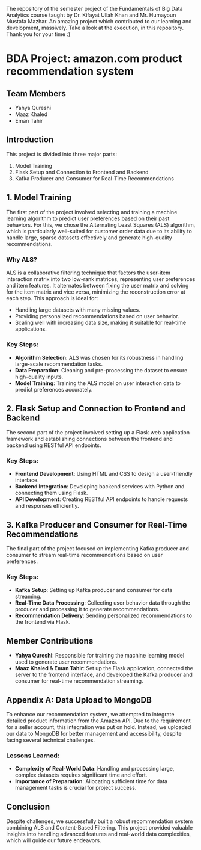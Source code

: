 The repository of the semester project of the Fundamentals of Big Data Analytics course taught by Dr. Kifayat Ullah Khan and Mr. Humayoun Mustafa Mazhar.
An amazing project which contributed to our learning and development, massively. Take a look at the execution, in this repository. Thank you for your time :) 

# BDA Project: amazon.com product recommendation system

## Team Members
- Yahya Qureshi
- Maaz Khaled
- Eman Tahir

## Introduction
This project is divided into three major parts:
1. Model Training
2. Flask Setup and Connection to Frontend and Backend
3. Kafka Producer and Consumer for Real-Time Recommendations

## 1. Model Training
The first part of the project involved selecting and training a machine learning algorithm to predict user preferences based on their past behaviors. For this, we chose the Alternating Least Squares (ALS) algorithm, which is particularly well-suited for customer order data due to its ability to handle large, sparse datasets effectively and generate high-quality recommendations.

### Why ALS?
ALS is a collaborative filtering technique that factors the user-item interaction matrix into two low-rank matrices, representing user preferences and item features. It alternates between fixing the user matrix and solving for the item matrix and vice versa, minimizing the reconstruction error at each step. This approach is ideal for:
- Handling large datasets with many missing values.
- Providing personalized recommendations based on user behavior.
- Scaling well with increasing data size, making it suitable for real-time applications.

### Key Steps:
- **Algorithm Selection**: ALS was chosen for its robustness in handling large-scale recommendation tasks.
- **Data Preparation**: Cleaning and pre-processing the dataset to ensure high-quality inputs.
- **Model Training**: Training the ALS model on user interaction data to predict preferences accurately.

## 2. Flask Setup and Connection to Frontend and Backend
The second part of the project involved setting up a Flask web application framework and establishing connections between the frontend and backend using RESTful API endpoints.

### Key Steps:
- **Frontend Development**: Using HTML and CSS to design a user-friendly interface.
- **Backend Integration**: Developing backend services with Python and connecting them using Flask.
- **API Development**: Creating RESTful API endpoints to handle requests and responses efficiently.

## 3. Kafka Producer and Consumer for Real-Time Recommendations
The final part of the project focused on implementing Kafka producer and consumer to stream real-time recommendations based on user preferences.

### Key Steps:
- **Kafka Setup**: Setting up Kafka producer and consumer for data streaming.
- **Real-Time Data Processing**: Collecting user behavior data through the producer and processing it to generate recommendations.
- **Recommendation Delivery**: Sending personalized recommendations to the frontend via Flask.

## Member Contributions
- **Yahya Qureshi**: Responsible for training the machine learning model used to generate user recommendations.
- **Maaz Khaled & Eman Tahir**: Set up the Flask application, connected the server to the frontend interface, and developed the Kafka producer and consumer for real-time recommendation streaming.

## Appendix A: Data Upload to MongoDB
To enhance our recommendation system, we attempted to integrate detailed product information from the Amazon API. Due to the requirement for a seller account, this integration was put on hold. Instead, we uploaded our data to MongoDB for better management and accessibility, despite facing several technical challenges.

### Lessons Learned:
- **Complexity of Real-World Data**: Handling and processing large, complex datasets requires significant time and effort.
- **Importance of Preparation**: Allocating sufficient time for data management tasks is crucial for project success.

## Conclusion
Despite challenges, we successfully built a robust recommendation system combining ALS and Content-Based Filtering. This project provided valuable insights into handling advanced features and real-world data complexities, which will guide our future endeavors.
